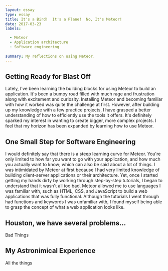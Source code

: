 ```yaml
---
layout: essay
type: essay
title: It's a Bird!  It's a Plane!  No, It's Meteor!
date: 2017-03-23
labels:

  - Meteor
  - Application architecture
  - Software engineering
  
summary: My reflections on using Meteor.
---
```


## Getting Ready for Blast Off ##
Lately, I've been learning the building blocks for using Meteor to build an application.  It's been a bumpy road filled with much rage and frustration along with excitement and curiosity.  Installing Meteor and becoming familiar with how it worked was quite the challenge at first.  However, after building up my knowledge with a few practice projects, I have grasped a better understanding of how to efficiently use the tools it offers.  It's definitely sparked my interest in wanting to create bigger, more complex projects.  I feel that my horizon has been expanded by learning how to use Meteor.

## One Small Step for Software Engineering ##
I would definitely say that there is a steep learning curve for Meteor.  You're only limited to how far you want to go with your application, and how much you actually want to know; which can also be said about a lot of things.  I was intimidated by Meteor at first because I had very limited knowledge of building client-server applications or their architecture.  Yet, once I started getting my hands dirty by working through step-by-step tutorials, I began to understand that it wasn't all too bad.  Meteor allowed me to use languages I was familiar with, such as HTML, CSS, and JavaScript to build a web applications that was fully functional.  Although the tutorials I went through had functions and keywords I was unfamiliar with, I found myself being able to grasp the concept of what a web application looks like.

## Houston, we have several problems... ##
Bad Things

## My Astronimical Experience ##
All the things
